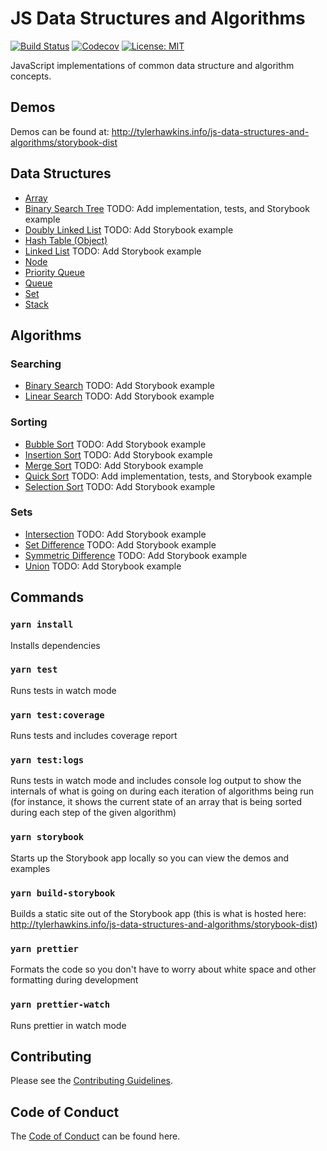 # JS Data Structures and Algorithms

[![Build Status](https://travis-ci.com/thawkin3/js-data-structures-and-algorithms.svg?branch=master)](https://travis-ci.com/thawkin3/js-data-structures-and-algorithms)
[![Codecov](https://img.shields.io/codecov/c/github/thawkin3/js-data-structures-and-algorithms)](https://codecov.io/gh/thawkin3/js-data-structures-and-algorithms)
[![License: MIT](https://img.shields.io/badge/License-MIT-yellow.svg)](https://opensource.org/licenses/MIT)

JavaScript implementations of common data structure and algorithm concepts.

## Demos

Demos can be found at: http://tylerhawkins.info/js-data-structures-and-algorithms/storybook-dist

## Data Structures

- [Array](src/data-structures/array/src/array.js)
- [Binary Search Tree](src/data-structures/binary-search-tree/src/binary-search-tree.js) TODO: Add implementation, tests, and Storybook example
- [Doubly Linked List](src/data-structures/doubly-linked-list/src/doubly-linked-list.js) TODO: Add Storybook example
- [Hash Table (Object)](src/data-structures/hash-table/src/hash-table.js)
- [Linked List](src/data-structures/linked-list/src/linked-list.js) TODO: Add Storybook example
- [Node](src/data-structures/node/src/node.js)
- [Priority Queue](src/data-structures/priority-queue/src/priority-queue.js)
- [Queue](src/data-structures/queue/src/queue.js)
- [Set](src/data-structures/set/src/set.js)
- [Stack](src/data-structures/stack/src/stack.js)

## Algorithms

### Searching

- [Binary Search](src/algorithms/search/binary-search/src/binary-search.js) TODO: Add Storybook example
- [Linear Search](src/algorithms/search/linear-search/src/linear-search.js) TODO: Add Storybook example

### Sorting

- [Bubble Sort](src/algorithms/sort/bubble-sort/src/bubble-sort.js) TODO: Add Storybook example
- [Insertion Sort](src/algorithms/sort/insertion-sort/src/insertion-sort.js) TODO: Add Storybook example
- [Merge Sort](src/algorithms/sort/merge-sort/src/merge-sort.js) TODO: Add Storybook example
- [Quick Sort](src/algorithms/sort/quick-sort/src/quick-sort.js) TODO: Add implementation, tests, and Storybook example
- [Selection Sort](src/algorithms/sort/selection-sort/src/selection-sort.js) TODO: Add Storybook example

### Sets

- [Intersection](src/algorithms/set/intersection/src/intersection.js) TODO: Add Storybook example
- [Set Difference](src/algorithms/set/set-difference/src/set-difference.js) TODO: Add Storybook example
- [Symmetric Difference](src/algorithms/set/symmetric-difference/src/symmetric-difference.js) TODO: Add Storybook example
- [Union](src/algorithms/set/union/src/union.js) TODO: Add Storybook example

## Commands

### `yarn install`

Installs dependencies

### `yarn test`

Runs tests in watch mode

### `yarn test:coverage`

Runs tests and includes coverage report

### `yarn test:logs`

Runs tests in watch mode and includes console log output to show the internals
of what is going on during each iteration of algorithms being run (for
instance, it shows the current state of an array that is being sorted during
each step of the given algorithm)

### `yarn storybook`

Starts up the Storybook app locally so you can view the demos and examples

### `yarn build-storybook`

Builds a static site out of the Storybook app (this is what is hosted here:
http://tylerhawkins.info/js-data-structures-and-algorithms/storybook-dist)

### `yarn prettier`

Formats the code so you don't have to worry about white space and other
formatting during development

### `yarn prettier-watch`

Runs prettier in watch mode

## Contributing

Please see the [Contributing Guidelines](CONTRIBUTING.md).

## Code of Conduct

The [Code of Conduct](CODE_OF_CONDUCT.md) can be found here.

